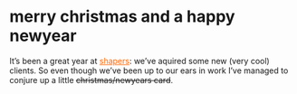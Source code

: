 <!--
  date: 2005-12-23
  modified: 2020-07-29
  slug: merrychristmasandahappynewyear
  type: post
  categories: admin
-->

# merry christmas and a happy newyear

It&#8217;s been a great year at <a href="http://www.shapers.nl/" target="_blank" style="color:#f60;">shapers</a>: we&#8217;ve aquired some new (very cool) clients. So even though we&#8217;ve been up to our ears in work I&#8217;ve managed to conjure up a little <del>christmas/newyears card</del>.
